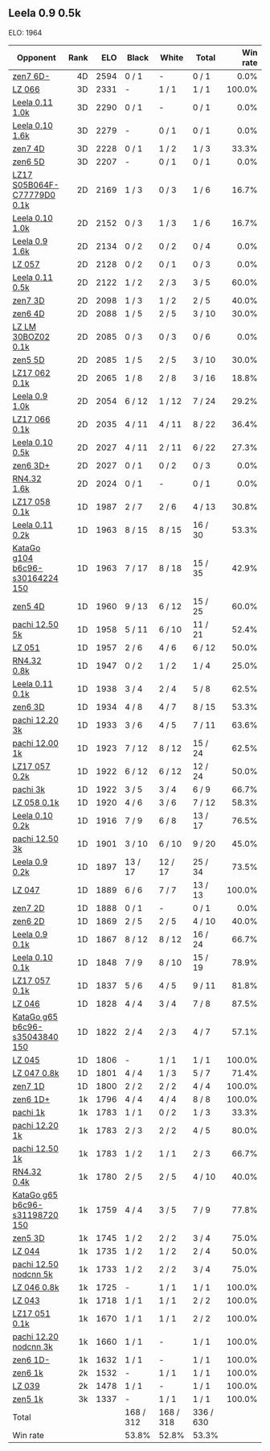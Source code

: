 ## Leela 0.9 0.5k ##

ELO: 1964

Opponent | Rank | ELO | Black | White | Total | Win rate
---------|-----:|----:|-------|-------|-------|-------:
[zen7 6D-](zen7%206D-.md) | 4D | 2594 | 0 / 1 | - | 0 / 1 | 0.0%
[LZ 066](LZ%20066.md) | 3D | 2331 | - | 1 / 1 | 1 / 1 | 100.0%
[Leela 0.11 1.0k](Leela%200.11%201.0k.md) | 3D | 2290 | 0 / 1 | - | 0 / 1 | 0.0%
[Leela 0.10 1.6k](Leela%200.10%201.6k.md) | 3D | 2279 | - | 0 / 1 | 0 / 1 | 0.0%
[zen7 4D](zen7%204D.md) | 3D | 2228 | 0 / 1 | 1 / 2 | 1 / 3 | 33.3%
[zen6 5D](zen6%205D.md) | 3D | 2207 | - | 0 / 1 | 0 / 1 | 0.0%
[LZ17 S05B064F-C77779D0 0.1k](LZ17%20S05B064F-C77779D0%200.1k.md) | 2D | 2169 | 1 / 3 | 0 / 3 | 1 / 6 | 16.7%
[Leela 0.10 1.0k](Leela%200.10%201.0k.md) | 2D | 2152 | 0 / 3 | 1 / 3 | 1 / 6 | 16.7%
[Leela 0.9 1.6k](Leela%200.9%201.6k.md) | 2D | 2134 | 0 / 2 | 0 / 2 | 0 / 4 | 0.0%
[LZ 057](LZ%20057.md) | 2D | 2128 | 0 / 2 | 0 / 1 | 0 / 3 | 0.0%
[Leela 0.11 0.5k](Leela%200.11%200.5k.md) | 2D | 2122 | 1 / 2 | 2 / 3 | 3 / 5 | 60.0%
[zen7 3D](zen7%203D.md) | 2D | 2098 | 1 / 3 | 1 / 2 | 2 / 5 | 40.0%
[zen6 4D](zen6%204D.md) | 2D | 2088 | 1 / 5 | 2 / 5 | 3 / 10 | 30.0%
[LZ LM 30BOZ02 0.1k](LZ%20LM%2030BOZ02%200.1k.md) | 2D | 2085 | 0 / 3 | 0 / 3 | 0 / 6 | 0.0%
[zen5 5D](zen5%205D.md) | 2D | 2085 | 1 / 5 | 2 / 5 | 3 / 10 | 30.0%
[LZ17 062 0.1k](LZ17%20062%200.1k.md) | 2D | 2065 | 1 / 8 | 2 / 8 | 3 / 16 | 18.8%
[Leela 0.9 1.0k](Leela%200.9%201.0k.md) | 2D | 2054 | 6 / 12 | 1 / 12 | 7 / 24 | 29.2%
[LZ17 066 0.1k](LZ17%20066%200.1k.md) | 2D | 2035 | 4 / 11 | 4 / 11 | 8 / 22 | 36.4%
[Leela 0.10 0.5k](Leela%200.10%200.5k.md) | 2D | 2027 | 4 / 11 | 2 / 11 | 6 / 22 | 27.3%
[zen6 3D+](zen6%203D+.md) | 2D | 2027 | 0 / 1 | 0 / 2 | 0 / 3 | 0.0%
[RN4.32 1.6k](RN4.32%201.6k.md) | 2D | 2024 | 0 / 1 | - | 0 / 1 | 0.0%
[LZ17 058 0.1k](LZ17%20058%200.1k.md) | 1D | 1987 | 2 / 7 | 2 / 6 | 4 / 13 | 30.8%
[Leela 0.11 0.2k](Leela%200.11%200.2k.md) | 1D | 1963 | 8 / 15 | 8 / 15 | 16 / 30 | 53.3%
[KataGo g104 b6c96-s30164224 150](KataGo%20g104%20b6c96-s30164224%20150.md) | 1D | 1963 | 7 / 17 | 8 / 18 | 15 / 35 | 42.9%
[zen5 4D](zen5%204D.md) | 1D | 1960 | 9 / 13 | 6 / 12 | 15 / 25 | 60.0%
[pachi 12.50 5k](pachi%2012.50%205k.md) | 1D | 1958 | 5 / 11 | 6 / 10 | 11 / 21 | 52.4%
[LZ 051](LZ%20051.md) | 1D | 1957 | 2 / 6 | 4 / 6 | 6 / 12 | 50.0%
[RN4.32 0.8k](RN4.32%200.8k.md) | 1D | 1947 | 0 / 2 | 1 / 2 | 1 / 4 | 25.0%
[Leela 0.11 0.1k](Leela%200.11%200.1k.md) | 1D | 1938 | 3 / 4 | 2 / 4 | 5 / 8 | 62.5%
[zen6 3D](zen6%203D.md) | 1D | 1934 | 4 / 8 | 4 / 7 | 8 / 15 | 53.3%
[pachi 12.20 3k](pachi%2012.20%203k.md) | 1D | 1933 | 3 / 6 | 4 / 5 | 7 / 11 | 63.6%
[pachi 12.00 1k](pachi%2012.00%201k.md) | 1D | 1923 | 7 / 12 | 8 / 12 | 15 / 24 | 62.5%
[LZ17 057 0.2k](LZ17%20057%200.2k.md) | 1D | 1922 | 6 / 12 | 6 / 12 | 12 / 24 | 50.0%
[pachi 3k](pachi%203k.md) | 1D | 1922 | 3 / 5 | 3 / 4 | 6 / 9 | 66.7%
[LZ 058 0.1k](LZ%20058%200.1k.md) | 1D | 1920 | 4 / 6 | 3 / 6 | 7 / 12 | 58.3%
[Leela 0.10 0.2k](Leela%200.10%200.2k.md) | 1D | 1916 | 7 / 9 | 6 / 8 | 13 / 17 | 76.5%
[pachi 12.50 3k](pachi%2012.50%203k.md) | 1D | 1901 | 3 / 10 | 6 / 10 | 9 / 20 | 45.0%
[Leela 0.9 0.2k](Leela%200.9%200.2k.md) | 1D | 1897 | 13 / 17 | 12 / 17 | 25 / 34 | 73.5%
[LZ 047](LZ%20047.md) | 1D | 1889 | 6 / 6 | 7 / 7 | 13 / 13 | 100.0%
[zen7 2D](zen7%202D.md) | 1D | 1888 | 0 / 1 | - | 0 / 1 | 0.0%
[zen6 2D](zen6%202D.md) | 1D | 1869 | 2 / 5 | 2 / 5 | 4 / 10 | 40.0%
[Leela 0.9 0.1k](Leela%200.9%200.1k.md) | 1D | 1867 | 8 / 12 | 8 / 12 | 16 / 24 | 66.7%
[Leela 0.10 0.1k](Leela%200.10%200.1k.md) | 1D | 1848 | 7 / 9 | 8 / 10 | 15 / 19 | 78.9%
[LZ17 057 0.1k](LZ17%20057%200.1k.md) | 1D | 1837 | 5 / 6 | 4 / 5 | 9 / 11 | 81.8%
[LZ 046](LZ%20046.md) | 1D | 1828 | 4 / 4 | 3 / 4 | 7 / 8 | 87.5%
[KataGo g65 b6c96-s35043840 150](KataGo%20g65%20b6c96-s35043840%20150.md) | 1D | 1822 | 2 / 4 | 2 / 3 | 4 / 7 | 57.1%
[LZ 045](LZ%20045.md) | 1D | 1806 | - | 1 / 1 | 1 / 1 | 100.0%
[LZ 047 0.8k](LZ%20047%200.8k.md) | 1D | 1801 | 4 / 4 | 1 / 3 | 5 / 7 | 71.4%
[zen7 1D](zen7%201D.md) | 1D | 1800 | 2 / 2 | 2 / 2 | 4 / 4 | 100.0%
[zen6 1D+](zen6%201D+.md) | 1k | 1796 | 4 / 4 | 4 / 4 | 8 / 8 | 100.0%
[pachi 1k](pachi%201k.md) | 1k | 1783 | 1 / 1 | 0 / 2 | 1 / 3 | 33.3%
[pachi 12.20 1k](pachi%2012.20%201k.md) | 1k | 1783 | 2 / 3 | 2 / 2 | 4 / 5 | 80.0%
[pachi 12.50 1k](pachi%2012.50%201k.md) | 1k | 1783 | 1 / 2 | 1 / 1 | 2 / 3 | 66.7%
[RN4.32 0.4k](RN4.32%200.4k.md) | 1k | 1780 | 2 / 5 | 2 / 5 | 4 / 10 | 40.0%
[KataGo g65 b6c96-s31198720 150](KataGo%20g65%20b6c96-s31198720%20150.md) | 1k | 1759 | 4 / 4 | 3 / 5 | 7 / 9 | 77.8%
[zen5 3D](zen5%203D.md) | 1k | 1745 | 1 / 2 | 2 / 2 | 3 / 4 | 75.0%
[LZ 044](LZ%20044.md) | 1k | 1735 | 1 / 2 | 1 / 2 | 2 / 4 | 50.0%
[pachi 12.50 nodcnn 5k](pachi%2012.50%20nodcnn%205k.md) | 1k | 1733 | 1 / 2 | 2 / 2 | 3 / 4 | 75.0%
[LZ 046 0.8k](LZ%20046%200.8k.md) | 1k | 1725 | - | 1 / 1 | 1 / 1 | 100.0%
[LZ 043](LZ%20043.md) | 1k | 1718 | 1 / 1 | 1 / 1 | 2 / 2 | 100.0%
[LZ17 051 0.1k](LZ17%20051%200.1k.md) | 1k | 1670 | 1 / 1 | 1 / 1 | 2 / 2 | 100.0%
[pachi 12.20 nodcnn 3k](pachi%2012.20%20nodcnn%203k.md) | 1k | 1660 | 1 / 1 | - | 1 / 1 | 100.0%
[zen6 1D-](zen6%201D-.md) | 1k | 1632 | 1 / 1 | - | 1 / 1 | 100.0%
[zen6 1k](zen6%201k.md) | 2k | 1532 | - | 1 / 1 | 1 / 1 | 100.0%
[LZ 039](LZ%20039.md) | 2k | 1478 | 1 / 1 | - | 1 / 1 | 100.0%
[zen5 1k](zen5%201k.md) | 3k | 1337 | - | 1 / 1 | 1 / 1 | 100.0%
Total | | | 168 / 312 | 168 / 318 | 336 / 630 | 
Win rate| | | 53.8% | 52.8% | 53.3% | 
